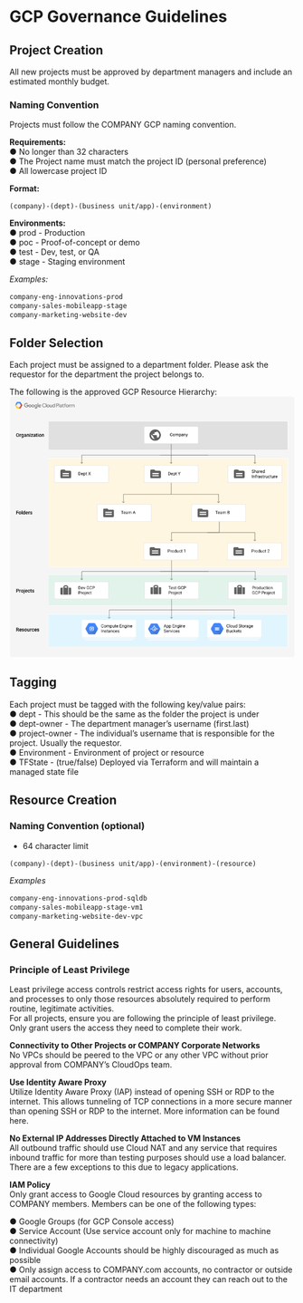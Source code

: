 # GCP Governance Guidelines 

## Project Creation
All new projects must be approved by department managers and include an estimated monthly budget.  

### **Naming Convention**
Projects must follow the COMPANY GCP naming convention.  

**Requirements:**   
●	No longer than 32 characters   
●	The Project name must match the project ID (personal preference)  
●	All lowercase project ID  


**Format:**  
```
(company)-(dept)-(business unit/app)-(environment)
```

**Environments:**  
●	prod	- Production   
●	poc	    - Proof-of-concept or demo  
●	test	- Dev, test, or QA  
●	stage   - Staging environment  

_Examples:_  
```
company-eng-innovations-prod  
company-sales-mobileapp-stage  
company-marketing-website-dev  
```
  

## Folder Selection
Each project must be assigned to a department folder. Please ask the requestor for the department the project belongs to.

The following is the approved GCP Resource Hierarchy:
![GCP Hierarchy Example](/img/gcp-hierarchy.png)

## Tagging
Each project must be tagged with the following key/value pairs:  
●	dept - This should be the same as the folder the project is under  
●	dept-owner - The department manager’s username (first.last)  
●	project-owner - The individual’s username that is responsible for the project. Usually the requestor.  
●	Environment - Environment of project or resource  
●	TFState  - (true/false) Deployed via Terraform and will maintain a managed state file  

## Resource Creation 
### **Naming Convention (optional)**
* 64 character limit  
```
(company)-(dept)-(business unit/app)-(environment)-(resource)
```
_Examples_  
```
company-eng-innovations-prod-sqldb  
company-sales-mobileapp-stage-vm1  
company-marketing-website-dev-vpc
```
## General Guidelines
### **Principle of Least Privilege**
Least privilege access controls restrict access rights for users, accounts, and processes to only those resources absolutely required to perform routine, legitimate activities.   
For all projects, ensure you are following the principle of least privilege. Only grant users the access they need to complete their work.  

**Connectivity to Other Projects or COMPANY Corporate Networks**  
No VPCs should be peered to the <PRIMARY SHARED VPC> VPC or any other VPC without prior approval from COMPANY’s CloudOps team.

**Use Identity Aware Proxy**  
Utilize Identity Aware Proxy (IAP) instead of opening SSH or RDP to the internet. This allows tunneling of TCP connections in a more secure manner than opening SSH or RDP to the internet. More information can be found here.

**No External IP Addresses Directly Attached to VM Instances**  
All outbound traffic should use Cloud NAT and any service that requires inbound traffic for more than testing purposes should use a load balancer. There are a few exceptions to this due to legacy applications.

**IAM Policy**  
Only grant access to Google Cloud resources by granting access to COMPANY members. Members can be one of the following types:

●	Google Groups (for GCP Console access)  
●	Service Account (Use service account only for machine to machine connectivity)  
●	Individual Google Accounts should be highly discouraged as much as possible  
●	Only assign access to COMPANY.com accounts, no contractor or outside email accounts. If a contractor needs an account they can reach out to the IT department  

